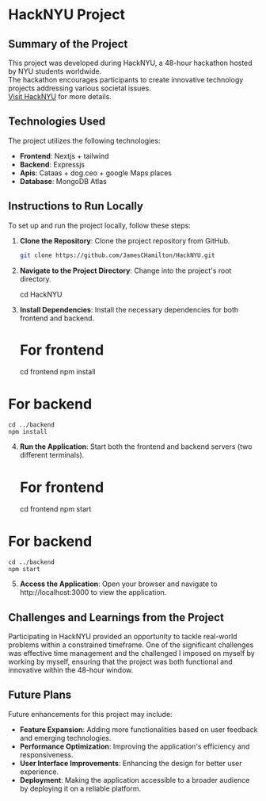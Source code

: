 # HackNYU Project

## Summary of the Project

This project was developed during HackNYU, a 48-hour hackathon hosted by NYU students worldwide.  
The hackathon encourages participants to create innovative technology projects addressing various societal issues.  
[Visit HackNYU](https://hacknyu.org) for more details.

## Technologies Used

The project utilizes the following technologies:

- **Frontend**: Nextjs + tailwind 
- **Backend**: Expressjs
- **Apis**: Cataas + dog.ceo + google Maps places
- **Database**: MongoDB Atlas  

## Instructions to Run Locally

To set up and run the project locally, follow these steps:

1. **Clone the Repository**: Clone the project repository from GitHub.

   ```bash
   git clone https://github.com/JamesCHamilton/HackNYU.git
2. **Navigate to the Project Directory**: Change into the project's root directory.

    cd HackNYU
3. **Install Dependencies**: Install the necessary dependencies for both frontend and backend.

   # For frontend
    cd frontend
    npm install
    
  # For backend
    cd ../backend
    npm install
4. **Run the Application**: Start both the frontend and backend servers (two different terminals).

   # For frontend
    cd frontend
    npm start
  
  # For backend
    cd ../backend
    npm start
5. **Access the Application**: Open your browser and navigate to http://localhost:3000 to view the application.

## Challenges and Learnings from the Project

  Participating in HackNYU provided an opportunity to tackle real-world problems within a constrained timeframe.
  One of the significant challenges was effective time management and the challenged I imposed on myself by working by myself, ensuring that the project was both       functional and innovative within the 48-hour window.

## Future Plans
  Future enhancements for this project may include:

  - **Feature Expansion**: Adding more functionalities based on user feedback and emerging technologies.
  - **Performance Optimization**: Improving the application's efficiency and responsiveness.
  - **User Interface Improvements**: Enhancing the design for better user experience.
  - **Deployment**: Making the application accessible to a broader audience by deploying it on a reliable platform.

   


